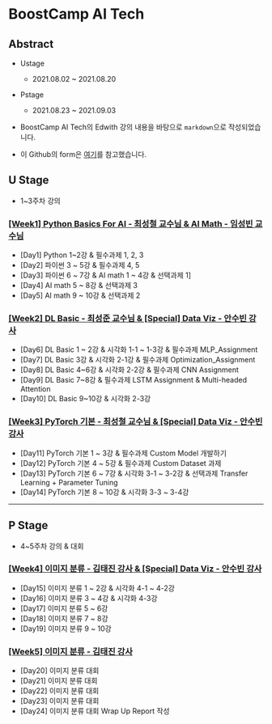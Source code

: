 # BoostCamp AI Tech

## Abstract
- Ustage
  - 2021.08.02 ~ 2021.08.20
- Pstage
  - 2021.08.23 ~ 2021.09.03

- BoostCamp AI Tech의 Edwith 강의 내용을 바탕으로 `markdown`으로 작성되었습니다.
- 이 Github의 form은 [여기](https://github.com/ydy8989/boostcamp)를 참고했습니다.

## U Stage
- 1~3주차 강의

### [[Week1] Python Basics For AI - 최성철 교수님 & AI Math - 임성빈 교수님](https://github.com/raki-1203/boostcamp_note/tree/main/Week_1)

- [Day1] Python 1~2강 & 필수과제 1, 2, 3
- [Day2] 파이썬 3 ~ 5강 & 필수과제 4, 5
- [Day3] 파이썬 6 ~ 7강 & AI math 1 ~ 4강 & 선택과제 1]
- [Day4] AI math 5 ~ 8강 & 선택과제 3
- [Day5] AI math 9 ~ 10강 & 선택과제 2

### [[Week2] DL Basic - 최성준 교수님 & [Special] Data Viz - 안수빈 강사](https://github.com/raki-1203/boostcamp_note/tree/main/Week_2)

- [Day6] DL Basic 1 ~ 2강 & 시각화 1-1 ~ 1-3강 & 필수과제 MLP_Assignment
- [Day7] DL Basic 3강 & 시각화 2-1강 & 필수과제 Optimization_Assignment
- [Day8] DL Basic 4~6강 & 시각화 2-2강 & 필수과제 CNN Assignment
- [Day9] DL Basic 7~8강 & 필수과제 LSTM Assignment & Multi-headed Attention
- [Day10] DL Basic 9~10강 & 시각화 2-3강

### [[Week3] PyTorch 기본 - 최성철 교수님 & [Special] Data Viz - 안수빈 강사](https://github.com/raki-1203/boostcamp_note/tree/main/Week_3)

- [Day11] PyTorch 기본 1 ~ 3강 & 필수과제 Custom Model 개발하기
- [Day12] PyTorch 기본 4 ~ 5강 & 필수과제 Custom Dataset 과제
- [Day13] PyTorch 기본 6 ~ 7강 & 시각화 3-1 ~ 3-2강 & 선택과제 Transfer Learning + Parameter Tuning
- [Day14] PyTorch 기본 8 ~ 10강 & 시각화 3-3 ~ 3-4강

---
## P Stage
- 4~5주차 강의 & 대회

### [[Week4] 이미지 분류 - 김태진 강사 & [Special] Data Viz - 안수빈 강사](https://github.com/raki-1203/boostcamp_note/tree/main/Week_4)

- [Day15] 이미지 분류 1 ~ 2강 & 시각화 4-1 ~ 4-2강
- [Day16] 이미지 분류 3 ~ 4강 & 시각화 4-3강
- [Day17] 이미지 분류 5 ~ 6강
- [Day18] 이미지 분류 7 ~ 8강
- [Day19] 이미지 분류 9 ~ 10강

### [[Week5] 이미지 분류 - 김태진 강사](https://github.com/raki-1203/boostcamp_note/tree/main/Week_5)

- [Day20] 이미지 분류 대회
- [Day21] 이미지 분류 대회
- [Day22] 이미지 분류 대회
- [Day23] 이미지 분류 대회
- [Day24] 이미지 분류 대회 Wrap Up Report 작성